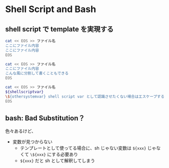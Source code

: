 # Shell Script and Bash

## shell script で template を実現する

```sh
cat << EOS >> ファイル名
ここにファイル内容
ここにファイル内容
EOS

cat << EOS >> ファイル名
ここにファイル内容
こんな風に分割して書くこともできる
EOS

cat << EOS >> ファイル名
${shellscriptvar}
\${othersystemvar} shell script var として認識させたくない場合はエスケープする
EOS
```

## bash: Bad Substitution？
色々あるけど、

- 変数が見つからない
    - テンプレートとして使ってる場合に、sh じゃない変数は `${xxx}` じゃなくて `\${xxx}` にする必要あり
    - `${xxx}` だと sh として解釈してしまう
